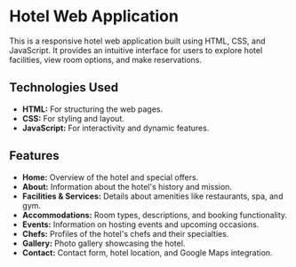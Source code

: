 # Hotel Web Application

This is a responsive hotel web application built using HTML, CSS, and JavaScript. It provides an intuitive interface for users to explore hotel facilities, view room options, and make reservations.

## Technologies Used

- **HTML:** For structuring the web pages.
- **CSS:** For styling and layout.
- **JavaScript:** For interactivity and dynamic features.

## Features

- **Home:** Overview of the hotel and special offers.
- **About:** Information about the hotel's history and mission.
- **Facilities & Services:** Details about amenities like restaurants, spa, and gym.
- **Accommodations:** Room types, descriptions, and booking functionality.
- **Events:** Information on hosting events and upcoming occasions.
- **Chefs:** Profiles of the hotel's chefs and their specialties.
- **Gallery:** Photo gallery showcasing the hotel.
- **Contact:** Contact form, hotel location, and Google Maps integration.



